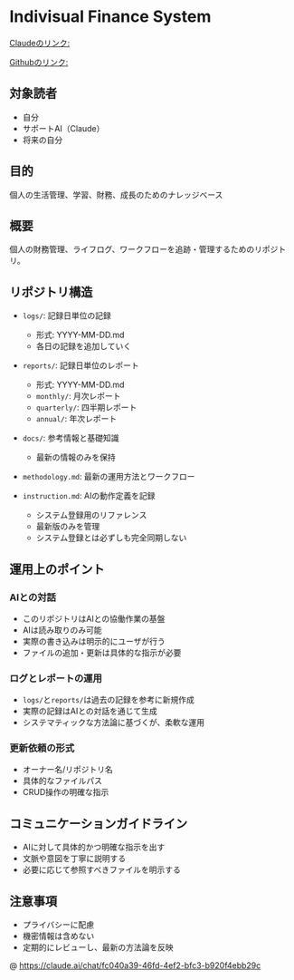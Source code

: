 # Indivisual Finance System

[Claudeのリンク:](https://claude.ai/project/f5ba3519-87f0-42e7-ab40-ea8c4c92fa0b)

[Githubのリンク:](https://github.com/Rioto3/indivisual-finance-system)

## 対象読者
- 自分
- サポートAI（Claude）
- 将来の自分

## 目的
個人の生活管理、学習、財務、成長のためのナレッジベース

## 概要
個人の財務管理、ライフログ、ワークフローを追跡・管理するためのリポジトリ。

## リポジトリ構造

- `logs/`: 記録日単位の記録
  - 形式: YYYY-MM-DD.md
  - 各日の記録を追加していく

- `reports/`: 記録日単位のレポート
  - 形式: YYYY-MM-DD.md
  - `monthly/`: 月次レポート
  - `quarterly/`: 四半期レポート
  - `annual/`: 年次レポート

- `docs/`: 参考情報と基礎知識
  - 最新の情報のみを保持

- `methodology.md`: 最新の運用方法とワークフロー

- `instruction.md`: AIの動作定義を記録
  - システム登録用のリファレンス
  - 最新版のみを管理
  - システム登録とは必ずしも完全同期しない


## 運用上のポイント

### AIとの対話
- このリポジトリはAIとの協働作業の基盤
- AIは読み取りのみ可能
- 実際の書き込みは明示的にユーザが行う
- ファイルの追加・更新は具体的な指示が必要

### ログとレポートの運用
- `logs/`と`reports/`は過去の記録を参考に新規作成
- 実際の記録はAIとの対話を通じて生成
- システマティックな方法論に基づくが、柔軟な運用

### 更新依頼の形式
- オーナー名/リポジトリ名
- 具体的なファイルパス
- CRUD操作の明確な指示

## コミュニケーションガイドライン
- AIに対して具体的かつ明確な指示を出す
- 文脈や意図を丁寧に説明する
- 必要に応じて参照すべきファイルを明示する

## 注意事項
- プライバシーに配慮
- 機密情報は含めない
- 定期的にレビューし、最新の方法論を反映

@ https://claude.ai/chat/fc040a39-46fd-4ef2-bfc3-b920f4ebb29c
